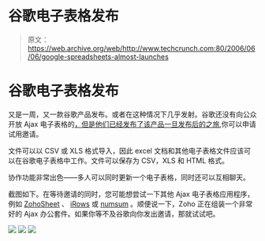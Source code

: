 # 谷歌电子表格发布

> 原文：<https://web.archive.org/web/http://www.techcrunch.com:80/2006/06/06/google-spreadsheets-almost-launches>

# 谷歌电子表格发布

 [](https://web.archive.org/web/20211206065135/http://www.google.com/googlespreadsheets/try_out.html) 又是一周，又一款谷歌产品发布。或者在这种情况下几乎发射。谷歌还没有向公众开放 Ajax 电子表格的[，但是他们已经发布了该产品一旦发布后的](https://web.archive.org/web/20211206065135/http://www.google.com/googlespreadsheets/try_out.html)[之旅](https://web.archive.org/web/20211206065135/http://www.google.com/googlespreadsheets/tour1.html),你可以申请试用邀请。

文件可以以 CSV 或 XLS 格式导入，因此 excel 文档和其他电子表格文件应该可以在谷歌电子表格中工作。文件可以保存为 CSV，XLS 和 HTML 格式。

协作功能非常出色——多人可以同时更新一个电子表格，同时还可以互相聊天。

截图如下。在等待邀请的同时，您可能想尝试一下其他 Ajax 电子表格应用程序，例如 [ZohoSheet](https://web.archive.org/web/20211206065135/http://zohosheet.com/) 、 [iRows](https://web.archive.org/web/20211206065135/http://www.irows.com/) 或 [numsum](https://web.archive.org/web/20211206065135/http://www.numsum.com/) 。顺便说一下，Zoho 正在组装一个非常好的 Ajax 办公套件。如果你等不及谷歌向你发出邀请，那就试试吧。

![](img/d832d5cf209ffc0726f99a6ec6ad5c1b.png)
![](img/ddaee641a89349c809a9df053d878f40.png)
![](img/b7764cf05d825084b77594e9481a522d.png)